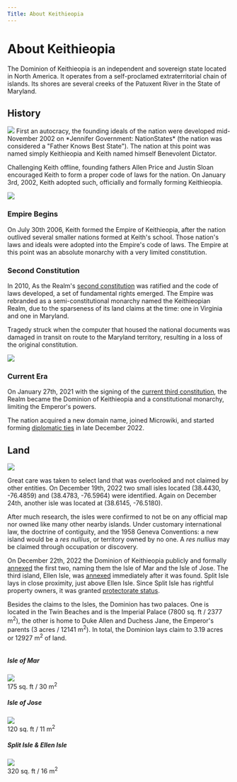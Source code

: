 ```yaml
---
Title: About Keithieopia
---
```


# About Keithieopia
The Dominion of Keithieopia is an independent and sovereign state located in North America. It operates from a self-proclamed extraterritorial chain of islands. Its shores are several creeks of the Patuxent River in the State of Maryland.



## History
<img class="img" src="/assets/flags/keithieopia.png">
First an autocracy, the founding ideals of the nation were developed mid-November 2002 on *Jennifer Government: NationStates* (the nation was considered a "Father Knows Best State"). The nation at this point was named simply Keithieopia and Keith named himself Benevolent Dictator.

Challenging Keith offline, founding fathers Allen Price and Justin Sloan encouraged Keith to form a proper code of laws for the nation. On January 3rd, 2002, Keith adopted such, officially and formally forming Keithieopia.

<img class="img" src="/assets/flags/realm.png">

### Empire Begins
On July 30th 2006, Keith formed the Empire of Keithieopia, after the nation outlived several smaller nations formed at Keith's school. Those nation's laws and ideals were adopted into the Empire's code of laws. The Empire at this point was an absolute monarchy with a very limited constitution.

### Second Constitution

In 2010, As the Realm's [second constitution](//wiki.keithieopia.org/doku.php?id=second_constitution_of_the_keithieopian_realm) 
was ratified and the code of laws developed, a set of fundamental rights emerged. The Empire was rebranded as a semi-constitutional monarchy named the Keithieopian Realm, due to the sparseness of its land claims at the time: one in Virginia and one in Maryland.

Tragedy struck when the computer that housed the national documents was damaged in transit on route to the Maryland territory, resulting in a loss of the original constitution.

<img class="img" src="/assets/flags/dominion.png">

### Current Era

On January 27th, 2021 with the signing of the [current third constitution](/?constitution), the Realm became the Dominion of Keithieopia 
and a constitutional monarchy, limiting the Emperor's powers.

The nation acquired a new domain name, joined Microwiki, and started forming [diplomatic ties](/?foreign_relations) in late December 2022.


## Land

<img class="img" src="/assets/territory/map.png">

Great care was taken to select land that was overlooked and not claimed by other entities. On December 19th, 2022 
two small isles located (38.4430, -76.4859) and (38.4783, -76.5964) were identified. Again on December 24th, another 
isle was located at (38.6145, -76.5180). 

After much research, the isles were confirmed to not be on any official map nor owned like many other nearby islands. 
Under customary international law, the doctrine of contiguity, and the 1958 Geneva Conventions: a new island would be a 
*res nullius*, or territory owned by no one. A *res nullius* may be claimed through occupation or discovery. 

On December 22th, 2022 the Dominion of Keithieopia publicly and formally [annexed](/?territory#mar-jose-isles) the 
first two, naming them the Isle of Mar and the Isle of Jose. The third island, Ellen Isle, was [annexed](/?territory#isle-of-ellen) 
immediately after it was found. Split Isle lays in close proximity, just above Ellen Isle. Since Split Isle has rightful property owners, it was 
granted [protectorate status](/?territory#split-isle).

Besides the claims to the Isles, the Dominion has two palaces. One is located in the Twin Beaches and is the Imperial Palace (7800 sq. ft / 2377 m<sup>2</sup>), the other is home to Duke Allen and Duchess Jane, the Emperor's parents (3 acres / 12141 m<sup>2</sup>). In total, the Dominion lays claim to 3.19 acres or 12927 m<sup>2</sup> of land.

<div class="row">

  <div class="column text-center">
    <h5>Isle of Mar</h5>
    <img class="img" src="/assets/territory/isle-of-mar.png"><br>
    175 sq. ft / 30 m<sup>2</sup>
  </div>
  <div class="column text-center">
    <h5>Isle of Jose</h5>
    <img class="img" src="/assets/territory/isle-of-jose.png"><br>
    120 sq. ft / 11 m<sup>2</sup>
  </div>
  <div class="column text-center">
    <h5>Split Isle &amp; Ellen Isle </h5>
    <img class="img" src="/assets/territory/ellen-isle.png"><br>
    320 sq. ft / 16 m<sup>2</sup>
  </div>
  <div class="column text-center"></div>
</div><br><br>



